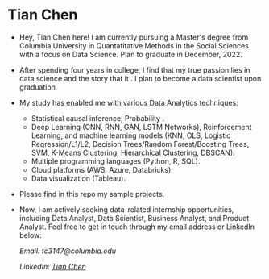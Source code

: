 # Tian Chen

- Hey, Tian Chen here! I am currently pursuing a Master's degree from Columbia University in Quantatitative Methods in the Social Sciences with a focus on Data Science. Plan to graduate in December, 2022.
- After spending four years in college, I find that my true passion lies in data science and the story that it . I plan to become a data scientist upon graduation.
- My study has enabled me with various Data Analytics techniques:
  - Statistical causal inference, Probability .
  - Deep Learning (CNN, RNN, GAN, LSTM Networks), Reinforcement Learning, and machine learning models (KNN, OLS, Logistic Regression/L1/L2, Decision Trees/Random Forest/Boosting Trees, SVM, K-Means Clustering, Hierarchical Clustering, DBSCAN). 
  - Multiple programming languages (Python, R, SQL).
  - Cloud platforms (AWS, Azure, Databricks). 
  - Data visualization (Tableau).
- Please find in this repo my sample projects.
- Now, I am actively seeking data-related internship opportunities, including Data Analyst, Data Scientist, Business Analyst, and Product Analyst. Feel free to get in touch through my email address or LinkedIn below:

  _Email: tc3147@columbia.edu_
  
  _LinkedIn: [Tian Chen](www.linkedin.com/in/tian-chen-7a2901198)_
